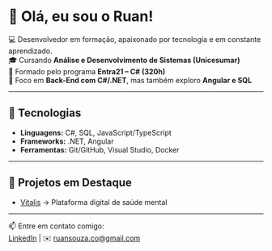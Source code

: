# 👋 Olá, eu sou o Ruan!

💻 Desenvolvedor em formação, apaixonado por tecnologia e em constante aprendizado.  
🎓 Cursando **Análise e Desenvolvimento de Sistemas (Unicesumar)**  
🚀 Formado pelo programa **Entra21 – C# (320h)**  
📌 Foco em **Back-End com C#/.NET**, mas também exploro **Angular e SQL**  

---

## 🚀 Tecnologias
- **Linguagens:** C#, SQL, JavaScript/TypeScript  
- **Frameworks:** .NET, Angular  
- **Ferramentas:** Git/GitHub, Visual Studio, Docker  

---

## 📌 Projetos em Destaque
- [Vitalis](https://github.com/vitalis-app/vitalis-frontend) → Plataforma digital de saúde mental  

---

📫 Entre em contato comigo:  
[LinkedIn](https://www.linkedin.com/in/ruan-carlos-de-souza) | ✉️ ruansouza.co@gmail.com
